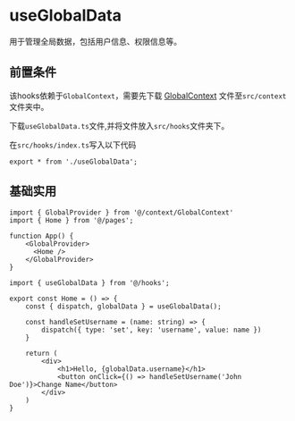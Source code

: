 # useGlobalData
用于管理全局数据，包括用户信息、权限信息等。

## 前置条件
该hooks依赖于`GlobalContext`，需要先下载 <a href='/ono-document/docs/context'>GlobalContext</a> 文件至`src/context`文件夹中。

下载`useGlobalData.ts`文件,并将文件放入`src/hooks`文件夹下。

在`src/hooks/index.ts`写入以下代码
```tsx
export * from './useGlobalData';
```

## 基础实用
```tsx
import { GlobalProvider } from '@/context/GlobalContext'
import { Home } from '@/pages';

function App() {
    <GlobalProvider>
      <Home />
    </GlobalProvider>
}
```

```tsx
import { useGlobalData } from '@/hooks';

export const Home = () => {
    const { dispatch, globalData } = useGlobalData();

    const handleSetUsername = (name: string) => {
        dispatch({ type: 'set', key: 'username', value: name })
    }

    return (
        <div>
            <h1>Hello, {globalData.username}</h1>
            <button onClick={() => handleSetUsername('John Doe')}>Change Name</button>
        </div>
    )
}
```